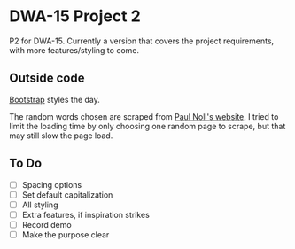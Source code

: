 # DWA-15 Project 2

P2 for DWA-15. Currently a version that covers the project requirements, with more features/styling to come.

## Outside code

[Bootstrap](https://getbootstrap.com/) styles the day.

The random words chosen are scraped from [Paul Noll's website](http://www.paulnoll.com/Books/Clear-English/). I tried to limit the loading time by only choosing one random page to scrape, but that may still slow the page load.

## To Do

- [ ] Spacing options
- [ ] Set default capitalization
- [ ] All styling
- [ ] Extra features, if inspiration strikes
- [ ] Record demo
- [ ] Make the purpose clear
